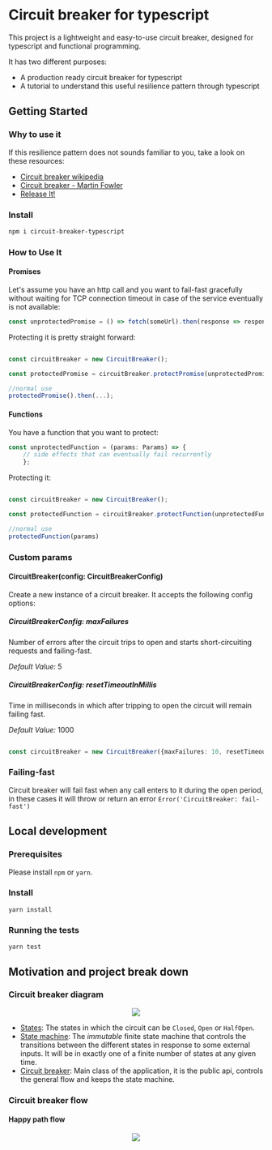 # Circuit breaker for typescript

This project is a lightweight and easy-to-use circuit breaker, designed for typescript and functional programming.

It has two different purposes:
- A production ready circuit breaker for typescript
- A tutorial to understand this useful resilience pattern through typescript

## Getting Started

### Why to use it

If this resilience pattern does not sounds familiar to you, take a look on these resources:
- [Circuit breaker wikipedia](https://en.wikipedia.org/wiki/Circuit_breaker_design_pattern)
- [Circuit breaker - Martin Fowler](https://martinfowler.com/bliki/CircuitBreaker.html)
- [Release It!](https://pragprog.com/book/mnee2/release-it-second-edition)

### Install

```bash
npm i circuit-breaker-typescript
```

### How to Use It

#### Promises
Let's assume you have an http call and you want to fail-fast gracefully without waiting for TCP connection timeout in
 case of the service eventually is not available:
```typescript
const unprotectedPromise = () => fetch(someUrl).then(response => response.json());
```

Protecting it is pretty straight forward:
```typescript

const circuitBreaker = new CircuitBreaker();

const protectedPromise = circuitBreaker.protectPromise(unprotectedPromise);

//normal use
protectedPromise().then(...);
```

#### Functions
You have a function that you want to protect:
```typescript
const unprotectedFunction = (params: Params) => { 
    // side effects that can eventually fail recurrently 
    };
```

Protecting it:
```typescript

const circuitBreaker = new CircuitBreaker();

const protectedFunction = circuitBreaker.protectFunction(unprotectedFunction);

//normal use
protectedFunction(params)
```

### Custom params

#### CircuitBreaker(config: CircuitBreakerConfig)

Create a new instance of a circuit breaker. It accepts the following config options:

##### CircuitBreakerConfig: maxFailures

Number of errors after the circuit trips to open and starts short-circuiting requests and failing-fast.

*Default Value:* 5

##### CircuitBreakerConfig: resetTimeoutInMillis

Time in milliseconds in which after tripping to open the circuit will remain failing fast.

*Default Value:* 1000

```typescript

const circuitBreaker = new CircuitBreaker({maxFailures: 10, resetTimeoutInMillis: 10000});
````

### Failing-fast

Circuit breaker will fail fast when any call enters to it during the open period, in these cases it will throw or return
an error `Error('CircuitBreaker: fail-fast')`

## Local development

### Prerequisites

Please install `npm` or `yarn`.

### Install 

`yarn install`

### Running the tests

`yarn test`

## Motivation and project break down

### Circuit breaker diagram

<p align="center">
  <img src="misc/component-diagram.png">
</p>

- [States](src/state-machine/states.ts): The states in which the circuit can be `Closed`, `Open` or 
`HalfOpen`.
- [State machine](src/state-machine/state-machine.ts): The *immutable* finite state machine that controls the 
transitions between the different states in response to some external inputs. It will be in exactly one of a finite 
number of states at any given time. 
- [Circuit breaker](src/circuit-breaker.ts): Main class of the application, it is the public api, controls the general 
flow and keeps the state machine.

### Circuit breaker flow

#### Happy path flow 
<p align="center">
  <img src="misc/non-failing-case-diagram.png">
</p>


